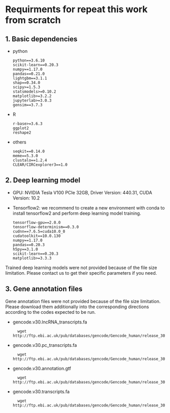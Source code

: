# Requirments for repeat this work from scratch

## 1. Basic dependencies
* python

      python==3.6.10
      scikit-learn==0.20.3
      numpy==1.17.0 
      pandas==0.21.0 
      lightgbm==3.1.1
      shap==0.34.0
      scipy>=1.5.3
      statsmodels>=0.10.2
      matplotlib>=3.2.2
      jupyterlab>=3.0.3
      gensim==3.7.3
* R

      r-base>=3.6.3
      ggplot2
      reshape2
      
* others

      seqkit==0.14.0
      meme==5.3.0
      clustalo==1.2.4
      CLEAR/CIRCexplorer3==1.0
      
## 2. Deep learning model
* GPU: NVIDIA Tesla V100 PCIe 32GB, Driver Version: 440.31, CUDA Version: 10.2
* Tensorflow2: we recommend to create a new environment with conda to install tensorflow2 and perform deep learning model training.

      tensorflow-gpu==2.0.0
      tensorflow-determinism==0.3.0
      cudnn==7.6.5=cuda10.0_0
      cudatoolkit==10.0.130
      numpy==1.17.0
      pandas==0.20.3
      h5py==3.1.0
      scikit-learn==0.20.3
      matplotlib>=3.3.3

Trained deep learning models were not provided because of the file size limitation. Please contact us to get their specific parameters if you need.

## 3. Gene annotation files
Gene annotation files were not provided because of the file size limitation. Please download them additionally into the corresponding directions according to the codes expected to be run.

* gencode.v30.lncRNA_transcripts.fa

        wget http://ftp.ebi.ac.uk/pub/databases/gencode/Gencode_human/release_30/gencode.v30.lncRNA_transcripts.fa.gz
        
* gencode.v30.pc_transcripts.fa

        wget http://ftp.ebi.ac.uk/pub/databases/gencode/Gencode_human/release_30/gencode.v30.pc_transcripts.fa.gz
        
* gencode.v30.annotation.gtf

        wget http://ftp.ebi.ac.uk/pub/databases/gencode/Gencode_human/release_30/gencode.v30.annotation.gtf.gz
        
* gencode.v30.transcripts.fa

        wget http://ftp.ebi.ac.uk/pub/databases/gencode/Gencode_human/release_30/gencode.v30.transcripts.fa.gz

